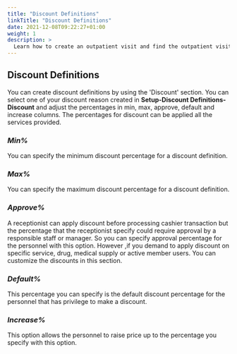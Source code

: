 ```yaml
---
title: "Discount Definitions"
linkTitle: "Discount Definitions"
date: 2021-12-08T09:22:27+01:00
weight: 1
description: >
  Learn how to create an outpatient visit and find the outpatient visit created previously
---
```


## Discount Definitions

You can create discount definitions by using the 'Discount' section. You can select one of your discount reason created in **Setup-Discount Definitions-Discount** and adjust the percentages in min, max, approve, default and increase columns. The percentages for discount can be applied all the services provided.

### *Min%*

You can specify the minimum discount percentage for a discount definition.

### *Max%*

You can specify the maximum discount percentage for a discount definition.

### *Approve%*

A receptionist can apply discount before processing cashier transaction but the percentage that the receptionist specify could require approval by a responsible staff or manager. So you can specify approval percentage for the personnel with this option. However ,if you demand to apply discount on specific service, drug, medical supply or active member users. You can customize the discounts in this section.

### *Default%*

This percentage you can specify is the default discount percentage for the personnel that has privilege to make a discount.

### *Increase%*

This option allows the personnel to raise price up to the percentage you specify with this option.
